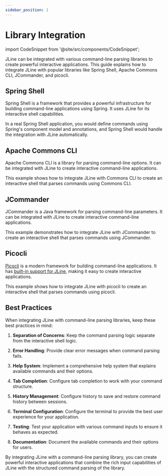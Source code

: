 ```yaml
---
sidebar_position: 1
---
```


# Library Integration

import CodeSnippet from '@site/src/components/CodeSnippet';

JLine can be integrated with various command-line parsing libraries to create powerful interactive applications. This guide explains how to integrate JLine with popular libraries like Spring Shell, Apache Commons CLI, JCommander, and picocli.

## Spring Shell

Spring Shell is a framework that provides a powerful infrastructure for building command-line applications using Spring. It uses JLine for its interactive shell capabilities.

<CodeSnippet name="SpringShellJLineExample" />

In a real Spring Shell application, you would define commands using Spring's component model and annotations, and Spring Shell would handle the integration with JLine automatically.

## Apache Commons CLI

Apache Commons CLI is a library for parsing command-line options. It can be integrated with JLine to create interactive command-line applications.

<CodeSnippet name="CommonsCliJLineExample" />

This example shows how to integrate JLine with Commons CLI to create an interactive shell that parses commands using Commons CLI.

## JCommander

JCommander is a Java framework for parsing command-line parameters. It can be integrated with JLine to create interactive command-line applications.

<CodeSnippet name="JCommanderJLineExample" />

This example demonstrates how to integrate JLine with JCommander to create an interactive shell that parses commands using JCommander.

## Picocli

[Picocli](https://picocli.info) is a modern framework for building command-line applications. It has [built-in support for JLine](https://github.com/remkop/picocli/blob/main/picocli-shell-jline3/README.md), making it easy to create interactive applications.

<CodeSnippet name="PicocliJLineExample" />

This example shows how to integrate JLine with picocli to create an interactive shell that parses commands using picocli.

## Best Practices

When integrating JLine with command-line parsing libraries, keep these best practices in mind:

1. **Separation of Concerns**: Keep the command parsing logic separate from the interactive shell logic.

2. **Error Handling**: Provide clear error messages when command parsing fails.

3. **Help System**: Implement a comprehensive help system that explains available commands and their options.

4. **Tab Completion**: Configure tab completion to work with your command structure.

5. **History Management**: Configure history to save and restore command history between sessions.

6. **Terminal Configuration**: Configure the terminal to provide the best user experience for your application.

7. **Testing**: Test your application with various command inputs to ensure it behaves as expected.

8. **Documentation**: Document the available commands and their options for users.

By integrating JLine with a command-line parsing library, you can create powerful interactive applications that combine the rich input capabilities of JLine with the structured command parsing of the library.
